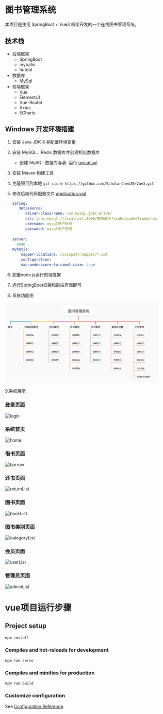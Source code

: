 # 图书管理系统

本项目是使用 SpringBoot + Vue3 框架开发的一个在线图书管理系统。

## 技术栈

- 后端框架
  - SpringBoot
  - mybatis
  - hutool
- 数据库
  - MySql
- 前端框架
  - Vue
  - ElementUI
  - Vue-Router
  - Axios
  - ECharts
    
## Windows 开发环境搭建

1. 安装 Java JDK 8 并配置环境变量
2. 安装 MySQL、Redis 数据库并创建相应数据库

   - 创建 MySQL 数据库与表: 运行 [mysql.sql](./db_library.sql)

3. 安装 Maven 构建工具
4. 克隆项目到本地 `git clone https://github.com/ScholarChen20/Vue3.git `
5. 修改后端代码配置文件 [application.yml](./springboot/src/main/resources/application.yml)
   
    ```yml
    spring:
       datasource:
          driver-class-name: com.mysql.jdbc.Driver
          url: jdbc:mysql://localhost:3306/数据库名?useUnicode=true&characterEncoding=utf8&useSSL=false
          username: mysql用户账号
          password: mysql用户密码
   
    server: 
      9090
    mybatis:
        mapper-locations: classpath:mapper/*.xml
        configuration:
        map-underscore-to-camel-case: true
    ```
6. 配置node.js运行前端框架
7. 运行SpringBoot框架和前端界面即可
8. 系统功能图

![SystemInfo.png](assert/SystemInfo.png)

9.系统展示

### 登录页面

![login](https://github.com/user-attachments/assets/3b157c1e-499c-4ca2-8acd-824685b53e4d)

### 系统首页

![home](https://github.com/user-attachments/assets/fd8ee6b1-9e7c-4d84-8fbc-31b3bca75eee)

### 借书页面

![borrow](https://github.com/user-attachments/assets/40b8cf07-501b-403d-a02a-03bfe1de4577)

### 还书页面

![returnList](https://github.com/user-attachments/assets/1771cf66-71dd-4076-946d-1630037e083c)

### 图书页面

![bookList](https://github.com/user-attachments/assets/c70308cc-aade-4b77-944a-a364eb62174c)

### 图书类别页面

![categoryList](https://github.com/user-attachments/assets/b2364aeb-0ad0-436c-8e2c-2ae8b3b4dece)

### 会员页面

![userList](https://github.com/user-attachments/assets/ad780837-b722-429c-b441-c6a2f47655f3)

### 管理员页面

![adminList](https://github.com/user-attachments/assets/2b79b693-6e6f-4764-84c5-7daa1cf74fc3)
   
# vue项目运行步骤

## Project setup
```
npm install
```

### Compiles and hot-reloads for development
```
npm run serve
```

### Compiles and minifies for production
```
npm run build
```

### Customize configuration
See [Configuration Reference](https://cli.vuejs.org/config/).
